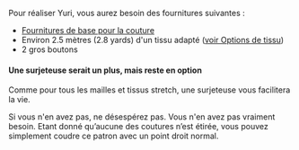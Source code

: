 Pour réaliser Yuri, vous aurez besoin des fournitures suivantes :

- [Fournitures de base pour la couture](/docs/sewing/basic-sewing-supplies)
- Environ 2.5 mètres (2.8 yards) d'un tissu adapté ([voir Options de tissu](/docs/patterns/yuri/fabric))
- 2 gros boutons

<Note>

#### Une surjeteuse serait un plus, mais reste en option

Comme pour tous les mailles et tissus stretch, une surjeteuse vous facilitera la vie.

Si vous n'en avez pas, ne désespérez pas. Vous n'en avez pas vraiment besoin.
Etant donné qu’aucune des coutures n’est étirée, vous pouvez simplement coudre ce patron avec un point droit normal.

</Note>
